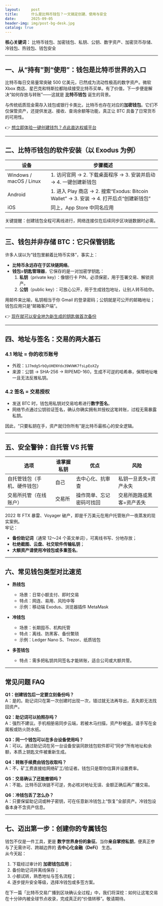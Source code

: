 ```yaml
---
layout:     post
title:      什么是比特币钱包？一文搞定创建、使用与安全
date:       2025-09-05
header-img: img/post-bg-desk.jpg
catalog: true
---
```


**核心关键词：** 比特币钱包、加密钱包、私钥、公钥、数字资产、加密货币存储、冷钱包、热钱包、钱包安全  

---

## 一、从“持有”到“使用”：钱包是比特币世界的入口  
比特币每日交易量常突破 500 亿美元，已然成为流动性极高的数字资产。微软 Xbox 商店、星巴克和特斯拉都陆续接受比特币买单。有了价值，下一步便是解决“如何存放与转账”——这就是 **比特币钱包** 诞生的背景。

与传统纸质现金需存入钱包或银行卡类比，比特币也存在对应的**加密钱包**。它们不仅保管资产，还提供发送、接收、查询余额等功能，真正让 BTC 具备了日常货币的可用性。

👉 [想立即体验一键创建钱包？点此直达权威平台](https://okxdog.com/)

---

## 二、比特币钱包的软件安装（以 Exodus 为例）

| 设备 | 步骤概述 |
|---|---|
| Windows / macOS / Linux | 1. 访问官网 → 2. 下载桌面程序 → 3. 安装并启动 → 4. 一键创建新钱包 |
| Android | 1. 进入 Play 商店 → 2. 搜索“Exodus: Bitcoin Wallet” → 3. 安装 → 4. 打开后点“创建新钱包” |
| iOS | 同上，App Store 中同名应用 |

关键提醒：创建钱包全程可离线进行，网络连接仅在后续同步区块链数据时必需。

---

## 三、钱包并非存储 BTC：它只保管钥匙

许多人误以为“钱包里躺着比特币实体”，事实上：  
- **比特币永远存在于区块链网络**。  
- **钱包=钥匙管理器**，它保存的是一对加密学钥匙：  
  1. **私钥**（private key）：像银行卡 PIN，必须保密，用于签署交易、解锁资产。  
  2. **公钥**（public key）：可放心公开，用于生成钱包地址，让别人转币给你。  

用邮件来比喻，私钥相当于你 Gmail 的登录密码；公钥就是可公开的邮箱地址；钱包应用只是“邮箱客户端”。

👉 [现在就可以安全地为新生成的钥匙做首次备份](https://okxdog.com/)

---

## 四、地址与签名：交易的两大基石

### 4.1 地址 = 你的收币账号  
- 外观：`1J7mdg5rbQyUHENYdx39WVWK7fsLpEoXZy`  
- 来源：公钥 → SHA-256 → RIPEMD-160，生成不可逆的哈希串，保障地址唯一且无法反推私钥。

### 4.2 签名 = 交易授权  
- 发送 BTC 时，钱包用私钥对交易哈希进行**数字签名**。  
- 网络节点通过公钥验证签名，确认你确实拥有并授权这笔转账，过程无需暴露私钥。

因此，“只要私钥在手，资产就归你所有”是比特币最核心的安全逻辑。

---

## 五、安全警钟：自托管 VS 托管

| 选项 | 谁掌握私钥 | 优点 | 风险 |
|---|---|---|---|
| 自托管钱包（手机、硬件钱包） | 自己 | 去中心化、抗审查 | 私钥一旦丢失=资产永失 |
| 交易所托管（在线账户） | 交易所 | 操作简单、忘记密码可找回 | 交易所跑路或黑客=资产丢失 |

2022 年 FTX 暴雷、Voyager 破产，即是千万美元在用户托管账户一夜蒸发的现实案例。  
牢记：  
- **备份助记词**（通常 12～24 个英文单词），可离线书写、分地存放；  
- **杜绝截图、云盘、社交软件传输私钥**；  
- **大额资产请使用冷钱包或多重签名**。

---

## 六、常见钱包类型对比速览

- **热钱包**  
  - 场景：日常小额支付、即时交易  
  - 特点：网连、易用、风险中等  
  - 示例：移动端 Exodus、浏览器插件 MetaMask

- **冷钱包**  
  - 场景：长期囤币、机构托管  
  - 特点：离线、防黑客、备份繁琐  
  - 示例：Ledger Nano S、Trezor、纸质钱包

- **多签钱包**  
  - 特点：需多把私钥共同签名才能转账，适合公司或大额共管。

---

## 常见问题 FAQ

**Q1：创建钱包后一定要立刻备份吗？**  
A：是的。助记词只在第一次创建时出现一次，错过就无法再导出，丢失即无法找回资产。

**Q2：助记词可以拍照存吗？**  
A：强烈不建议。手机相册易同步云端，若被木马扫描，资产秒被盗。请手写在金属板或防火防水纸。

**Q3：同一个钱包可以在多台设备使用吗？**  
A：可以。通过助记词在另一台设备安装同款钱包软件即可“同步”所有地址和余额，本质上钥匙文件被重新生成。

**Q4：转账手续费由钱包收取吗？**  
A：不，矿工费直接给网络矿工/验证者。钱包只是帮你估算并设置费率。

**Q5：交易确认了还能撤销吗？**  
A：不能。比特币区块链不可逆，务必核对地址无误、金额正确后再广播交易。

**Q6：冷钱包丢了怎么办？**  
A：只要保留助记词或种子密钥，可在任意新冷钱包上“恢复”全部资产。冷钱包设备本身不含资产信息。

---

## 七、迈出第一步：创建你的专属钱包

钱包不仅是一件工具，更是 **数字世界身份的象征**。当你**亲自掌控私钥**，便真正参与了无需许可、跨越边界的 **去中心化金融（DeFi）** 生态。  
从今天起：

1. 下载经过审计的 **加密钱包应用**；  
2. 备份助记词并离线保存；  
3. 小额试转，熟悉地址与签名流程；  
4. 逐步提升安全等级，选择冷钱包或多签方案。  

在下一篇「比特币交易广播到区块确认全过程」中，我们将深挖：如何让这笔交易在十分钟内被全球节点收录，完成真正的“价值转移”。敬请期待。